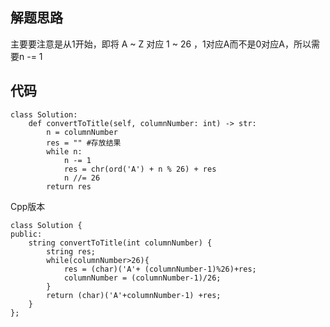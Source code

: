 ## 解题思路

主要要注意是从1开始，即将 A ~ Z 对应 1 ~ 26 ，1对应A而不是0对应A，所以需要n -= 1



## 代码

```
class Solution:
    def convertToTitle(self, columnNumber: int) -> str:
        n = columnNumber
        res = "" #存放结果
        while n:
            n -= 1
            res = chr(ord('A') + n % 26) + res
            n //= 26
        return res
```


Cpp版本
```
class Solution {
public:
    string convertToTitle(int columnNumber) {
        string res;
        while(columnNumber>26){
            res = (char)('A'+ (columnNumber-1)%26)+res;
            columnNumber = (columnNumber-1)/26;
        }
        return (char)('A'+columnNumber-1) +res;
    }
};
```
